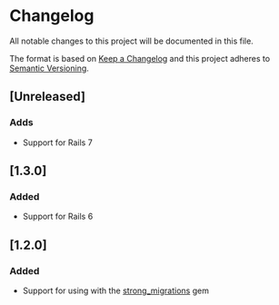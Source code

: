 # Changelog
All notable changes to this project will be documented in this file.

The format is based on [Keep a Changelog](http://keepachangelog.com/en/1.0.0/)
and this project adheres to [Semantic Versioning](http://semver.org/spec/v2.0.0.html).

## [Unreleased]
### Adds
- Support for Rails 7

## [1.3.0]
### Added
- Support for Rails 6

## [1.2.0]
### Added
- Support for using with the [strong_migrations](https://github.com/ankane/strong_migrations) gem
